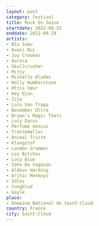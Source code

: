 ```yaml
---
layout: post
category: festival
title: Rock En Seine
startdate: 2022-08-25
enddate: 2022-08-28
artists: 
- Blu Samu
- Quasi Qui
- Joy Crookes
- Aurora
- Skullcrusher
- Mitty
- Michelle Blades
- Holly Humberstone
- Ottis Cœur
- Hey Djan
- Izïa
- Lulu Van Trapp
- November Ultra
- Bryan's Magic Tears
- Lucy Dacus
- Perfume Genius
- Trentemøller
- Animal Triste
- Klangstof
- London Grammar
- Los Bitchos
- Lucy Blue
- Zaho De Sagazan
- Aldous Harding
- Arctic Monkeys
- Idles
- Yungblud
- Gayle
place: 
- Domaine National de Saint-Cloud
country: France
city: Saint-Cloud
---
```


